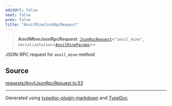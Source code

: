 ```yaml
---
editUrl: false
next: false
prev: false
title: "AnvilMineJsonRpcRequest"
---
```


> **AnvilMineJsonRpcRequest**: [`JsonRpcRequest`](/generated/type-aliases/jsonrpcrequest/)\<`"anvil_mine"`, `SerializeToJson`\<[`AnvilMineParams`](/generated/type-aliases/anvilmineparams/)\>\>

JSON-RPC request for `anvil_mine` method

## Source

[requests/AnvilJsonRpcRequest.ts:53](https://github.com/evmts/tevm-monorepo/blob/main/vm/api/src/requests/AnvilJsonRpcRequest.ts#L53)

***
Generated using [typedoc-plugin-markdown](https://www.npmjs.com/package/typedoc-plugin-markdown) and [TypeDoc](https://typedoc.org/)

